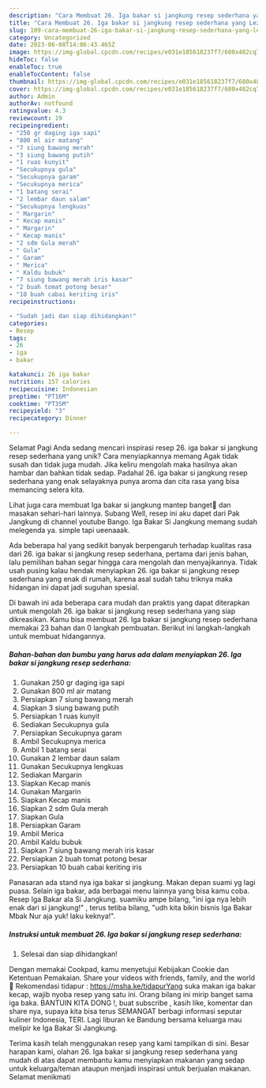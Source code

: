 ```yaml
---
description: "Cara Membuat 26. Iga bakar si jangkung resep sederhana yang Lezat"
title: "Cara Membuat 26. Iga bakar si jangkung resep sederhana yang Lezat"
slug: 109-cara-membuat-26-iga-bakar-si-jangkung-resep-sederhana-yang-lezat
category: Uncategorized
date: 2023-06-08T14:06:43.465Z
image: https://img-global.cpcdn.com/recipes/e031e185618237f7/680x482cq70/26-iga-bakar-si-jangkung-resep-sederhana-foto-resep-utama.jpg
hideToc: false
enableToc: true
enableTocContent: false
thumbnail: https://img-global.cpcdn.com/recipes/e031e185618237f7/680x482cq70/26-iga-bakar-si-jangkung-resep-sederhana-foto-resep-utama.jpg
cover: https://img-global.cpcdn.com/recipes/e031e185618237f7/680x482cq70/26-iga-bakar-si-jangkung-resep-sederhana-foto-resep-utama.jpg
author: Admin
authorAv: notfound
ratingvalue: 4.3
reviewcount: 19
recipeingredient:
- "250 gr daging iga sapi"
- "800 ml air matang"
- "7 siung bawang merah"
- "3 siung bawang putih"
- "1 ruas kunyit"
- "Secukupnya gula"
- "Secukupnya garam"
- "Secukupnya merica"
- "1 batang serai"
- "2 lembar daun salam"
- "Secukupnya lengkuas"
- " Margarin"
- " Kecap manis"
- " Margarin"
- " Kecap manis"
- "2 sdm Gula merah"
- " Gula"
- " Garam"
- " Merica"
- " Kaldu bubuk"
- "7 siung bawang merah iris kasar"
- "2 buah tomat potong besar"
- "10 buah cabai keriting iris"
recipeinstructions:

- "Sudah jadi dan siap dihidangkan!"
categories:
- Resep
tags:
- 26
- iga
- bakar

katakunci: 26 iga bakar 
nutrition: 157 calories
recipecuisine: Indonesian
preptime: "PT16M"
cooktime: "PT35M"
recipeyield: "3"
recipecategory: Dinner

---
```



Selamat Pagi Anda sedang mencari inspirasi resep 26. iga bakar si jangkung resep sederhana yang unik? Cara menyiapkannya memang Agak tidak susah dan tidak juga mudah. Jika keliru mengolah maka hasilnya akan hambar dan bahkan tidak sedap. Padahal 26. iga bakar si jangkung resep sederhana yang enak selayaknya punya aroma dan cita rasa yang bisa memancing selera kita.


Lihat juga cara membuat Iga bakar si jangkung mantep banget🤤 dan masakan sehari-hari lainnya. Subang Well, resep ini aku dapet dari Pak Jangkung di channel youtube Bango. Iga Bakar Si Jangkung memang sudah melegenda ya. simple tapi ueenaaak.

Ada beberapa hal yang sedikit banyak berpengaruh terhadap kualitas rasa dari 26. iga bakar si jangkung resep sederhana, pertama dari jenis bahan, lalu pemilihan bahan segar hingga cara mengolah dan menyajikannya. Tidak usah pusing kalau hendak menyiapkan 26. iga bakar si jangkung resep sederhana yang enak di rumah, karena asal sudah tahu triknya maka hidangan ini dapat jadi suguhan spesial.


Di bawah ini ada beberapa cara mudah dan praktis yang dapat diterapkan untuk mengolah 26. iga bakar si jangkung resep sederhana yang siap dikreasikan. Kamu bisa membuat 26. Iga bakar si jangkung resep sederhana memakai 23 bahan dan 0 langkah pembuatan. Berikut ini langkah-langkah untuk membuat hidangannya.

<!--inarticleads1-->

##### Bahan-bahan dan bumbu yang harus ada dalam menyiapkan 26. Iga bakar si jangkung resep sederhana:

1. Gunakan 250 gr daging iga sapi
1. Gunakan 800 ml air matang
1. Persiapkan 7 siung bawang merah
1. Siapkan 3 siung bawang putih
1. Persiapkan 1 ruas kunyit
1. Sediakan Secukupnya gula
1. Persiapkan Secukupnya garam
1. Ambil Secukupnya merica
1. Ambil 1 batang serai
1. Gunakan 2 lembar daun salam
1. Gunakan Secukupnya lengkuas
1. Sediakan  Margarin
1. Siapkan  Kecap manis
1. Gunakan  Margarin
1. Siapkan  Kecap manis
1. Siapkan 2 sdm Gula merah
1. Siapkan  Gula
1. Persiapkan  Garam
1. Ambil  Merica
1. Ambil  Kaldu bubuk
1. Siapkan 7 siung bawang merah iris kasar
1. Persiapkan 2 buah tomat potong besar
1. Persiapkan 10 buah cabai keriting iris


Panasaran ada stand nya iga bakar si jangkung. Makan depan suami yg lagi puasa. Selain iga bakar, ada berbagai menu lainnya yang bisa kamu coba. Resep Iga Bakar ala Si Jangkung. suamiku ampe bilang, &#34;ini iga nya lebih enak dari si jangkung!&#34; , terus tetiba bilang, &#34;udh kita bikin bisnis Iga Bakar Mbak Nur aja yuk! laku keknya!&#34;. 

<!--inarticleads2-->

##### Instruksi untuk membuat 26. Iga bakar si jangkung resep sederhana:


1. Selesai dan siap dihidangkan!

Dengan memakai Cookpad, kamu menyetujui Kebijakan Cookie dan Ketentuan Pemakaian. Share your videos with friends, family, and the world 🔴 Rekomendasi tidapur : https://msha.ke/tidapurYang suka makan iga bakar kecap, wajib nyoba resep yang satu ini. Orang bilang ini mirip banget sama iga baka. BANTUIN KITA DONG !, buat subscribe , kasih like, komentar dan share nya, supaya kita bisa terus SEMANGAT berbagi informasi seputar kuliner Indonesia, TERI. Lagi liburan ke Bandung bersama keluarga mau melipir ke Iga Bakar Si Jangkung. 

Terima kasih telah menggunakan resep yang kami tampilkan di sini. Besar harapan kami, olahan 26. Iga bakar si jangkung resep sederhana yang mudah di atas dapat membantu kamu menyiapkan makanan yang sedap untuk keluarga/teman ataupun menjadi inspirasi untuk berjualan makanan. Selamat menikmati
